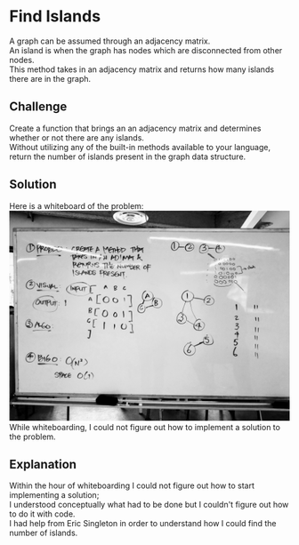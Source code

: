 # Find Islands
A graph can be assumed through an adjacency matrix.  
An island is when the graph has nodes which are disconnected from other nodes.  
This method takes in an adjacency matrix and returns how many islands there are in the graph.  

## Challenge
Create a function that brings an an adjacency matrix and determines whether or not there are any islands.  
Without utilizing any of the built-in methods available to your language, 
return the number of islands present in the graph data structure.

## Solution
Here is a whiteboard of the problem:  
![Find Islands](../../assets/find_islands.jpg)
While whiteboarding, I could not figure out how to implement a solution to the problem.  

## Explanation
Within the hour of whiteboarding I could not figure out how to start implementing a solution;  
I understood conceptually what had to be done but I couldn't figure out how to do it with code.  
I had help from Eric Singleton in order to understand how I could find the number of islands.  